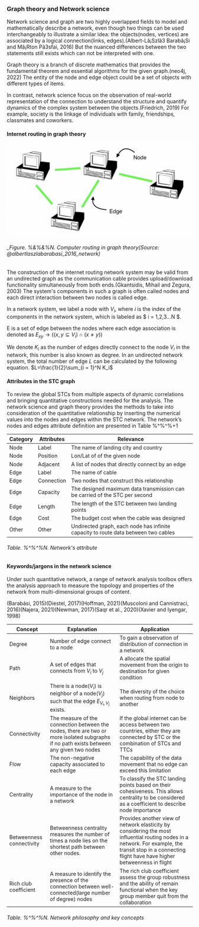 ### Graph theory and Network science

Network science and graph are two highly overlapped fields to model and mathematically describe a network, even though two things can be used interchangeably to illustrate a similar idea: the objects(nodes, vertices) are associated by a logical connection(links, edges).(Albert-Lã¡Szlã3 Barabã¡Si and Mã¡Rton Pã3sfai, 2016) But the nuanced differences between the two statements still exists which can not be interpreted with one. 

Graph theory is a branch of discrete mathematics that provides the fundamental theorem and essential algorithms for the given graph.(neo4j, 2022) The entity of the node and edge object could be a set of objects with different types of items. 

In contrast, network science focus on the observation of real-world representation of the connection to understand the structure and quantify dynamics of the complex system between the objects.(Friedrich, 2019) For example, society is the linkage of individuals with family, friendships, classmates and coworkers.

#### Internet routing in graph theory

![computer_routing_graph](img/computer_routing_graph.png)
###### _Figure. %&%&%N. Computer routing in graph theory(Source: @albertlaszlabarabasi_2016_network)

The construction of the internet routing network system may be valid from an undirected graph as the communication cable provides upload/download functionality simultaneously from both ends.(Gkantsidis, Mihail and Zegura, 2003) The system's components in such a graph is often called nodes and each direct interaction between two nodes is called edge. 

In a network system, we label a node with $V_i$, where $i$ is the index of the components in the network system, which is labeled as $ i = 1,2,3...N $.

E is a set of edge between the nodes where each edge association is denoted as 
$E_{xy}\rightarrow{((x,y\subseteq V_i) \cap (x\neq y))}$

We denote $K_i$ as the number of edges directly connect to the node $V_i$ in the network, this number is also known as degree. In an undirected network system, the total number of edge $L$ can be calculated by the following equation.
$L=\frac{1}{2}\sum_{i = 1}^N K_i$

#### Attributes in the STC graph
To review the global STCs from multiple aspects of dynamic correlations and bringing quantitative constructions needed for the analysis. The network science and graph theory provides the methods to take into consideration of the quantitative relationship by inserting the numerical values into the nodes and edges within the STC network. The network’s nodes and edges attribute definition are presented in Table %^%^%+1

| Category | Attributes | Relevance |
|---|---|---|
| Node | Label | The name of landing city and country |
| Node | Position | Lon/Lat of of the given node |
| Node | Adjacent | A list of nodes that directly connect by an edge |
| Edge | Label | The name of cable |
| Edge | Connection | Two nodes that construct this relationship |
| Edge | Capacity | The designed maximum data transmission can be carried of the STC per second |
| Edge | Length | The length of the STC between two landing points |
| Edge | Cost | The budget cost when the cable was designed |
| Other | Other | Undirected graph, each node has infinite capacity to route data between two cables |

###### Table. %^%^%N. Network's attribute


#### Keywords/jargons in the network science

Under such quantitative network, a range of network analysis toolbox offers the analysis approach to measure the topology and properties of the network from multi-dimensional groups of content. 

(Barabási, 2015)(Diestel, 2017)(Hoffman, 2021)(Muscoloni and Cannistraci, 2016)(Najera, 2021)(Newman, 2017)(Saqr et al., 2020)(Xavier and Iyengar, 1998)


| Concept | Explanation | Application |
|---|---|---|
| Degree | Number of edge connect to a node | To gain a observation of distribution of connection in a network |
| Path | A set of edges that connects from $V_i$ to $V_j$  | A allocate the spatial movement from the origin to destination for given condition |
| Neighbors | There is a node($V_i$) is neighbor of a node($V_j$) such that the edge $E_{V_i,V_j}$ exists. | The diversity of the choice when routing from node to another |
| Connectivity | The measure of the connection between the nodes, there are two or more isolated subgraphs if no path exists between any given two nodes | If the global internet can be access between two countries, either they are connected by STC or the combination of STCs and TTCs |
| Flow | The non-negative capacity associated to each edge | The capability of the data movement that no edge can exceed this limitation |
| Centrality | A measure to the importance of the node in a network | To classify the STC landing points based on their cohesiveness. This allows centrality to be considered as a coefficient to describe node importance |
| Betweenness connectivity | Betweenness centrality measures the number of times a node lies on the shortest path between other nodes. | Provides another view of network elasticity by considering the most influential routing nodes in a network. For example, the transit stop in a connecting flight have have higher betweenness in flight  |
| Rich club coefficient | A measure to identify the presence of the connection between well-connected(large number of degree) nodes | The rich club coefficient assess the group robustness and the ability of remain functional when the key group member quit from the collaboration |

###### Table. %^%^%N. Network philosophy and key concepts